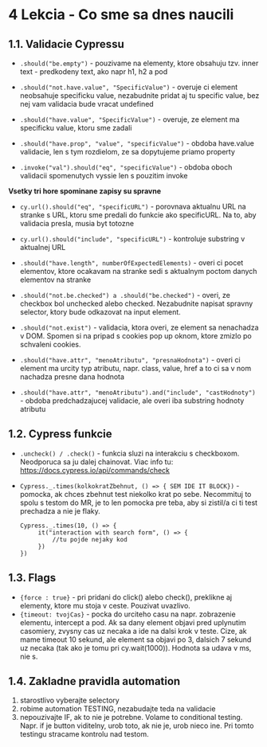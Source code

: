 # 4 Lekcia - Co sme sa dnes naucili

## 1.1. Validacie Cypressu

- `.should("be.empty")` - pouzivame na elementy, ktore obsahuju tzv. inner text - predkodeny text, ako napr h1, h2 a pod
- `.should("not.have.value", "SpecificValue")` - overuje ci element neobsahuje specificku value, nezabudnite pridat aj tu specific value, bez nej vam validacia bude vracat undefined

- `.should("have.value", "SpecificValue")` - overuje, ze element ma specificku value, ktoru sme zadali
- `.should("have.prop", "value", "specificValue")` - obdoba have.value validacie, len s tym rozdielom, ze sa dopytujeme priamo property
- `.invoke("val").should("eq", "specificValue")` - obdoba oboch validacii spomenutych vyssie len s pouzitim invoke

**Vsetky tri hore spominane zapisy su spravne**

- `cy.url().should("eq", "specificURL")` - porovnava aktualnu URL na stranke s URL, ktoru sme predali do funkcie ako specificURL. Na to, aby validacia presla, musia byt totozne
- `cy.url().should("include", "specificURL")` - kontroluje substring v aktualnej URL

- `.should("have.length", numberOfExpectedElements)` - overi ci pocet elementov, ktore ocakavam na stranke sedi s aktualnym poctom danych elementov na stranke

- `.should("not.be.checked") a .should("be.checked")` - overi, ze checkbox bol unchecked alebo checked. Nezabudnite napisat spravny selector, ktory bude odkazovat na input element.

- `.should("not.exist")` - validacia, ktora overi, ze element sa nenachadza v DOM. Spomen si na pripad s cookies pop up oknom, ktore zmizlo po schvaleni cookies.

- `.should("have.attr", "menoAtributu", "presnaHodnota")` - overi ci element ma urcity typ atributu, napr. class, value, href a to ci sa v nom nachadza presne dana hodnota

- `.should("have.attr", "menoAtributu").and("include", "castHodnoty")` - obdoba predchadzajucej validacie, ale overi iba substring hodnoty atributu

## 1.2. Cypress funkcie

- `.uncheck() / .check()` - funkcia sluzi na interakciu s checkboxom. Neodporuca sa ju dalej chainovat. Viac info tu: https://docs.cypress.io/api/commands/check

- `Cypress._.times(kolkokratZbehnut, () => { SEM IDE IT BLOCK})` - pomocka, ak chces zbehnut test niekolko krat po sebe. Necommituj to spolu s testom do MR, je to len pomocka pre teba, aby si zistil/a ci ti test prechadza a nie je flaky.
  ```
  Cypress._.times(10, () => {
       it("interaction with search form", () => {
           //tu pojde nejaky kod
       })
  })
  ```

## 1.3. Flags

- `{force : true}` - pri pridani do click() alebo check(), preklikne aj elementy, ktore mu stoja v ceste. Pouzivat uvazlivo.
- `{timeout: tvojCas}` - pocka do urciteho casu na napr. zobrazenie elementu, intercept a pod. Ak sa dany element objavi pred uplynutim casomiery, zvysny cas uz necaka a ide na dalsi krok v teste. Cize, ak mame timeout 10 sekund, ale element sa objavi po 3, dalsich 7 sekund uz necaka (tak ako je tomu pri cy.wait(1000)). Hodnota sa udava v ms, nie s.

## 1.4. Zakladne pravidla automation

1. starostlivo vyberajte selectory
2. robime automation TESTING, nezabudajte teda na validacie
3. nepouzivajte IF, ak to nie je potrebne. Volame to conditional testing. Napr. if je button viditelny, urob toto, ak nie je, urob nieco ine. Pri tomto testingu stracame kontrolu nad testom.